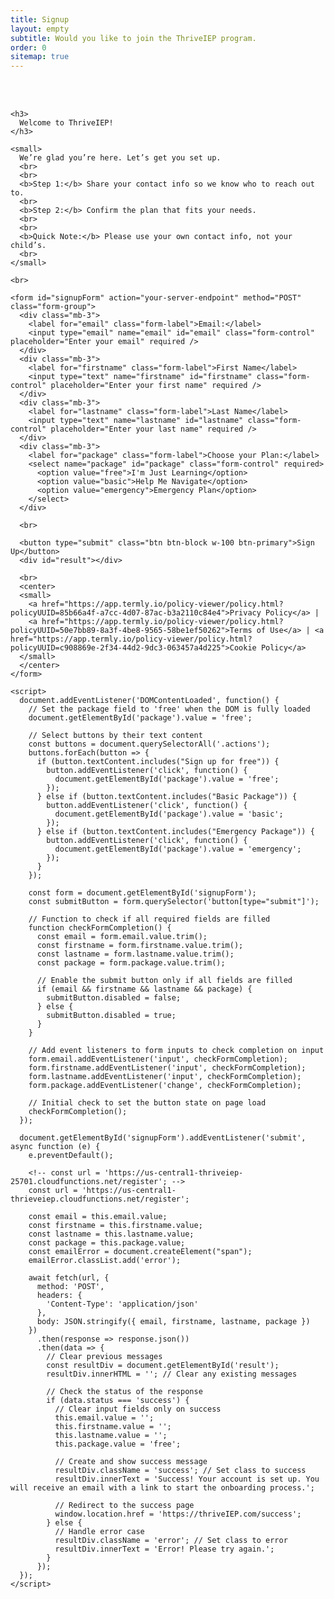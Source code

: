 ```yaml
---
title: Signup
layout: empty
subtitle: Would you like to join the ThriveIEP program.
order: 0
sitemap: true
---
```


<style>


  .success {
    color: green;
    font-weight: bold;
  }

  .error {
    color: red;
    font-weight: bold;
  }

  .form-group {
    margin-bottom: 1.5rem;
  }

  .form-control {
    width: 100%;
    padding: 0.75rem;
    margin-bottom: 0.5rem;
    border: 1px solid #ccc;
    border-radius: 0.25rem;
    box-sizing: border-box;
  }

  .btn-primary {
    background-color: #007bff;
    border: none;
    padding: 0.75rem;
    font-size: 1rem;
    border-radius: 0.25rem;
    transition: background-color 0.3s ease;
  }

  .btn-primary:hover {
    background-color: #0056b3;
  }

  .form-label {
    font-weight: bold;
    margin-bottom: 0.5rem;
    display: block;
  }

  #result {
    margin-top: 1rem;
  }
</style>

<br>
<br>

<div class="row">

  <div class="col-12">

    <h3>
      Welcome to ThriveIEP!
    </h3>

    <small>
      We’re glad you’re here. Let’s get you set up.
      <br>
      <br>
      <b>Step 1:</b> Share your contact info so we know who to reach out to.
      <br>
      <b>Step 2:</b> Confirm the plan that fits your needs.
      <br>
      <br>
      <b>Quick Note:</b> Please use your own contact info, not your child’s.
      <br>
    </small>

    <br>

    <form id="signupForm" action="your-server-endpoint" method="POST" class="form-group">
      <div class="mb-3">
        <label for="email" class="form-label">Email:</label>
        <input type="email" name="email" id="email" class="form-control" placeholder="Enter your email" required />
      </div>
      <div class="mb-3">
        <label for="firstname" class="form-label">First Name</label>
        <input type="text" name="firstname" id="firstname" class="form-control" placeholder="Enter your first name" required />
      </div>
      <div class="mb-3">
        <label for="lastname" class="form-label">Last Name</label>
        <input type="text" name="lastname" id="lastname" class="form-control" placeholder="Enter your last name" required />
      </div>
      <div class="mb-3">
        <label for="package" class="form-label">Choose your Plan:</label>
        <select name="package" id="package" class="form-control" required>
          <option value="free">I'm Just Learning</option>
          <option value="basic">Help Me Navigate</option>
          <option value="emergency">Emergency Plan</option>
        </select>
      </div>

      <br>

      <button type="submit" class="btn btn-block w-100 btn-primary">Sign Up</button>
      <div id="result"></div>

      <br>
      <center>
      <small>
        <a href="https://app.termly.io/policy-viewer/policy.html?policyUUID=85b66a4f-a7cc-4d07-87ac-b3a2110c84e4">Privacy Policy</a> | 
        <a href="https://app.termly.io/policy-viewer/policy.html?policyUUID=50e7bb89-8a3f-4be8-9565-58be1ef50262">Terms of Use</a> | <a href="https://app.termly.io/policy-viewer/policy.html?policyUUID=c908869e-2f34-44d2-9dc3-063457a4d225">Cookie Policy</a> 
      </small>
      </center>
    </form>

    <script>
      document.addEventListener('DOMContentLoaded', function() {
        // Set the package field to 'free' when the DOM is fully loaded
        document.getElementById('package').value = 'free';

        // Select buttons by their text content
        const buttons = document.querySelectorAll('.actions');
        buttons.forEach(button => {
          if (button.textContent.includes("Sign up for free")) {
            button.addEventListener('click', function() {
              document.getElementById('package').value = 'free';
            });
          } else if (button.textContent.includes("Basic Package")) {
            button.addEventListener('click', function() {
              document.getElementById('package').value = 'basic';
            });
          } else if (button.textContent.includes("Emergency Package")) {
            button.addEventListener('click', function() {
              document.getElementById('package').value = 'emergency';
            });
          }
        });

        const form = document.getElementById('signupForm');
        const submitButton = form.querySelector('button[type="submit"]');

        // Function to check if all required fields are filled
        function checkFormCompletion() {
          const email = form.email.value.trim();
          const firstname = form.firstname.value.trim();
          const lastname = form.lastname.value.trim();
          const package = form.package.value.trim();

          // Enable the submit button only if all fields are filled
          if (email && firstname && lastname && package) {
            submitButton.disabled = false;
          } else {
            submitButton.disabled = true;
          }
        }

        // Add event listeners to form inputs to check completion on input
        form.email.addEventListener('input', checkFormCompletion);
        form.firstname.addEventListener('input', checkFormCompletion);
        form.lastname.addEventListener('input', checkFormCompletion);
        form.package.addEventListener('change', checkFormCompletion);

        // Initial check to set the button state on page load
        checkFormCompletion();
      });

      document.getElementById('signupForm').addEventListener('submit', async function (e) {
        e.preventDefault();

        <!-- const url = 'https://us-central1-thriveiep-25701.cloudfunctions.net/register'; -->
        const url = 'https://us-central1-thrieveiep.cloudfunctions.net/register';

        const email = this.email.value;
        const firstname = this.firstname.value;
        const lastname = this.lastname.value;
        const package = this.package.value;
        const emailError = document.createElement("span");
        emailError.classList.add('error');
        
        await fetch(url, {
          method: 'POST',
          headers: {
            'Content-Type': 'application/json'
          },
          body: JSON.stringify({ email, firstname, lastname, package })
        })
          .then(response => response.json())
          .then(data => {
            // Clear previous messages
            const resultDiv = document.getElementById('result');
            resultDiv.innerHTML = ''; // Clear any existing messages

            // Check the status of the response
            if (data.status === 'success') {
              // Clear input fields only on success
              this.email.value = '';
              this.firstname.value = '';
              this.lastname.value = '';
              this.package.value = 'free';
              
              // Create and show success message
              resultDiv.className = 'success'; // Set class to success
              resultDiv.innerText = 'Success! Your account is set up. You will receive an email with a link to start the onboarding process.';
              
              // Redirect to the success page
              window.location.href = 'https://thriveIEP.com/success';
            } else {
              // Handle error case
              resultDiv.className = 'error'; // Set class to error
              resultDiv.innerText = 'Error! Please try again.';
            }
          });
      });
    </script>
  </div>
</div>
